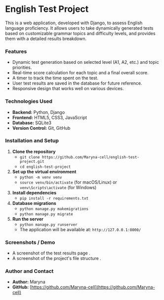 # English Test Project

This is a web application, developed with Django, to assess English language proficiency. It allows users to take dynamically generated tests based on customizable grammar topics and difficulty levels, and provides them with a detailed results breakdown.

### Features
- Dynamic test generation based on selected level (A1, A2, etc.) and topic priorities.
- Real-time score calculation for each topic and a final overall score.
- A timer to track the time spent on the test.
- User test results are saved in the database for future reference.
- Responsive design that works well on various devices.

### Technologies Used
- **Backend:** Python, Django
- **Frontend:** HTML5, CSS3, JavaScript
- **Database:** SQLite3
- **Version Control:** Git, GitHub

### Installation and Setup
1.  **Clone the repository**
    * `git clone https://github.com/Maryna-cell/english-test-project.git`
    * `cd english-test-project`
2.  **Set up the virtual environment**
    * `python -m venv venv`
    * `source venv/bin/activate` (for macOS/Linux) or `venv\Scripts\activate` (for Windows)
3.  **Install dependencies**
    * `pip install -r requirements.txt`
4.  **Database migrations**
    * `python manage.py makemigrations`
    * `python manage.py migrate`
5.  **Run the server**
    * `python manage.py runserver`
    * The application will be available at: `http://127.0.0.1:8000/`

### Screenshots / Demo
- A screenshot of the test results page .
- A screenshot of the project's file structure .

### Author and Contact
- **Author:** Maryna
- **GitHub:** [https://github.com/Maryna-cell](https://github.com/Maryna-cell)
